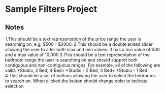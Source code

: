 # Sample Filters Project

## Notes
1.This should be a text representation of the price range the user is searching on, e.g. $500 - $2000.
2.This should be a double ended slider allowing the user to alter both max and min values. It has a min value of 500 and a max value of 10,000
3.This should be a text representation of the bedroom range the user is searching on and should support both contiguous and non-contiguous ranges. For example, all of the following are valid:
  *Studio, 2 Bed, 4 Bed+
  *Studio - 2 Bed, 4 Bed+
  *Studio - 1 Bed
4.This should be a set of buttons allowing the user to select the bedrooms to search on. When clicked the button should change color to indicate selection

